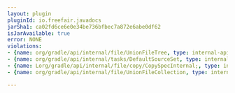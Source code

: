 ```yaml
---
layout: plugin
pluginId: io.freefair.javadocs
jarSha1: ca02fd6ce6e0e34be736bfbec7a872e6abe0df62
isJarAvailable: true
error: NONE
violations:
- {name: org/gradle/api/internal/file/UnionFileTree, type: internal-api-usage}
- {name: org/gradle/api/internal/tasks/DefaultSourceSet, type: internal-api-usage}
- {name: Lorg/gradle/api/internal/file/copy/CopySpecInternal;, type: internal-api-usage}
- {name: org/gradle/api/internal/file/UnionFileCollection, type: internal-api-usage}

---
```

